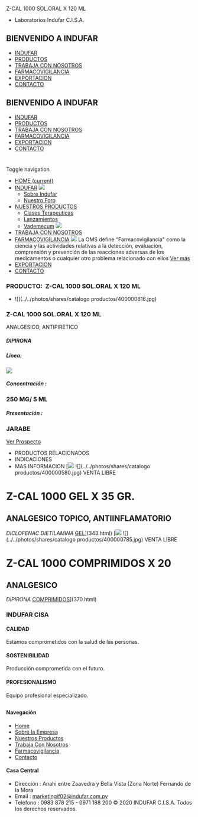 Z-CAL 1000 SOL.ORAL X 120 ML
- Laboratorios Indufar C.I.S.A.
## BIENVENIDO A INDUFAR
* [INDUFAR](374.html#)
* [PRODUCTOS](374.html#)
* [TRABAJA CON NOSOTROS](374.html#)
* [FARMACOVIGILANCIA](374.html#)
* [EXPORTACION](374.html#)
* [CONTACTO](374.html#)
## BIENVENIDO A INDUFAR
* [INDUFAR](../../index.html)
* [PRODUCTOS](../../productos.html)
* [TRABAJA CON NOSOTROS](../../trabaja_con_nosotros.html)
* [FARMACOVIGILANCIA](../../farmacovigilancia.html)
* [EXPORTACION](../../exportacion.html)
* [CONTACTO](../../contacto.html)
# 
Toggle navigation
* [HOME (current)](../../index.html)
* [INDUFAR](374.html#) 
  [![ ](../../photos/shares/Sistema/Menu/indufar_menul.jpg)](../../institucional.html)
  - [Sobre Indufar](../../institucional.html)
  - [Nuestro Foro](../../blog.html)
* [NUESTROS PRODUCTOS](374.html#) 
  - [Clases Terapeuticas](../clases_terapeuticas.html)
  - [Lanzamientos](../lanzamientos.html)
  - [Vademecum](../../productos.html)
  [![ ](../../photos/shares/Sistema/Menu/productos.png)](../../productos.html)
* [TRABAJA CON NOSOTROS](../../trabaja_con_nosotros.html)
* [FARMACOVIGILANCIA](374.html#) 
  [![ ](../../photos/shares/Sistema/Menu/TUBOS.png)](../../farmacovigilancia.html)
  La OMS define "Farmacovigilancia" como la ciencia y las actividades relativas a la detección, evaluación, comprensión y prevención de las reacciones adversas de los medicamentos o cualquier otro problema relacionado con ellos
  [Ver más](../../farmacovigilancia.html)
* [EXPORTACION](../../exportacion.html)
* [CONTACTO](../../contacto.html)
### PRODUCTO:  Z-CAL 1000 SOL.ORAL X 120 ML
* ![](../../photos/shares/catalogo productos/400000816.jpg)
### **Z-CAL 1000 SOL.ORAL X 120 ML**
ANALGESICO, ANTIPIRETICO
##### **DIPIRONA**
##### **Línea:**
[![](../../photos/shares/Laboratorios/lab_indufar.png)](../linea/1.html)
##### **Concentración :**
### 250 MG/ 5 ML
##### **Presentación :**
### JARABE
[Ver Prospecto](../../files/shares/prospectos/400000816.pdf)
* PRODUCTOS RELACIONADOS
* INDICACIONES
* MAS INFORMACION
[![](../../photos/shares/Laboratorios/lab_indufar.png)
![](../../photos/shares/catalogo productos/400000580.jpg)
VENTA LIBRE
# Z-CAL 1000 GEL X 35 GR.
## ANALGESICO TOPICO, ANTIINFLAMATORIO
*DICLOFENAC DIETILAMINA*
[GEL](374.html#)](343.html)
[![](../../photos/shares/Laboratorios/lab_indufar.png)
![](../../photos/shares/catalogo productos/400000785.jpg)
VENTA LIBRE
# Z-CAL 1000 COMPRIMIDOS X 20
## ANALGESICO
*DIPIRONA*
[COMPRIMIDOS](374.html#)](370.html)
### INDUFAR CISA
#### CALIDAD
Estamos comprometidos con la salud de las personas.
#### SOSTENIBILIDAD
Producción comprometida con el futuro.
#### PROFESIONALISMO
Equipo profesional especializado.
## 
#### Navegación
* [Home](../../index.html)
* [Sobre la Empresa](../../institucional.html)
* [Nuestros Productos](../../productos.html)
* [Trabaja Con Nosotros](../../trabaja_con_nosotros.html)
* [Farmacovigilancia](../../farmacovigilancia.html)
* [Contacto](../../contacto.html)
#### Casa Central
* Dirección : Anahi entre Zaavedra y Bella Vista (Zona Norte) Fernando de la Mora
* Email : [marketingif02@indufar.com.py](mailto:marketingif02@indufar.com.py)
* Teléfono : 0983 878 215 - 0971 188 200
© 2020 INDUFAR C.I.S.A. Todos los derechos reservados.